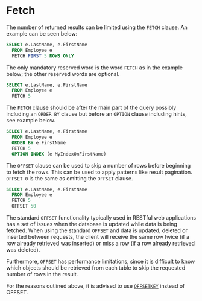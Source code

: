 # Fetch

The number of returned results can be limited using the `FETCH` clause. An example can be seen below:

```sql
SELECT e.LastName, e.FirstName
  FROM Employee e
  FETCH FIRST 5 ROWS ONLY
```

The only mandatory reserved word is the word `FETCH` as in the example below; the other reserved words are optional.

```sql
SELECT e.LastName, e.FirstName
  FROM Employee e
  FETCH 5
```

The `FETCH` clause should be after the main part of the query possibly including an `ORDER BY` clause but before an `OPTION` clause including hints, see example below.

```sql
SELECT e.LastName, e.FirstName
  FROM Employee e
  ORDER BY e.FirstName
  FETCH 5
  OPTION INDEX (e MyIndexOnFirstName)
```

The `OFFSET` clause can be used to skip a number of rows before beginning to fetch the rows. This can be used to apply patterns like result pagination. `OFFSET 0` is the same as omitting the `OFFSET` clause.

```sql
SELECT e.LastName, e.FirstName
  FROM Employee e
  FETCH 5
  OFFSET 50
```

The standard `OFFSET` functionality typically used in RESTful web applications has a set of issues when the database is updated while data is being fetched. When using the standard `OFFSET` and data is updated, deleted or inserted between requests, the client will receive the same row twice \(if a row already retrieved was inserted\) or miss a row \(if a row already retrieved was deleted\).

Furthermore, `OFFSET` has performance limitations, since it is difficult to know which objects should be retrieved from each table to skip the requested number of rows in the result.

For the reasons outlined above, it is advised to use [`OFFSETKEY`](offset-key.md) instead of OFFSET.

